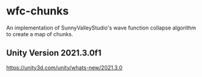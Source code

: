# wfc-chunks
An implementation of SunnyValleyStudio's wave function collapse algorithm to create a map of chunks.

## Unity Version 2021.3.0f1
https://unity3d.com/unity/whats-new/2021.3.0
